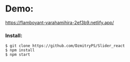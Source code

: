 # Demo:
https://flamboyant-varahamihira-2ef3b9.netlify.app/

### Install:

```
$ git clone https://github.com/DzmitryPS/Slider_react
$ npm install
$ npm start

```

